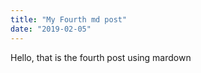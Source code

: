 ```yaml
---
title: "My Fourth md post"
date: "2019-02-05"
---
```


Hello, that is the fourth post using mardown
